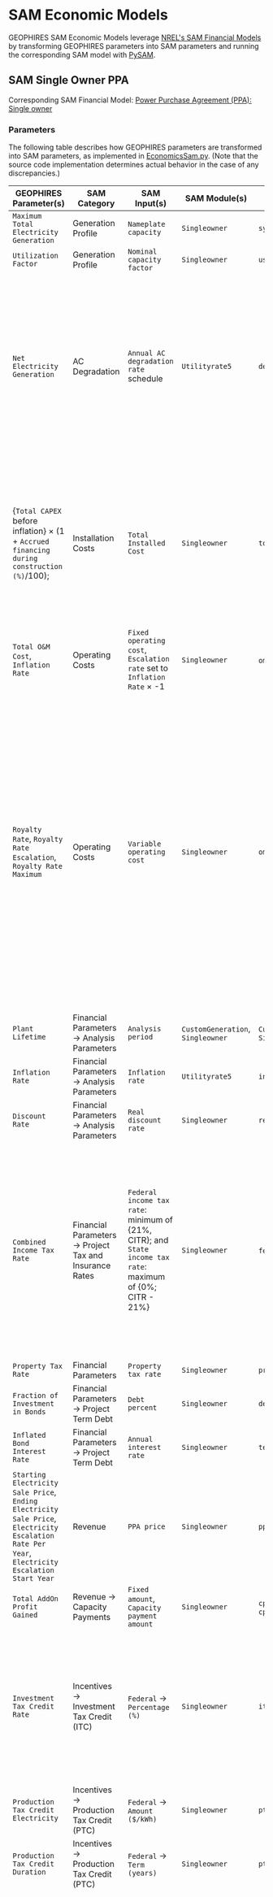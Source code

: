 # SAM Economic Models

GEOPHIRES SAM Economic Models leverage [NREL's SAM Financial Models](https://sam.nrel.gov/financial-models.html)
by transforming GEOPHIRES parameters into SAM parameters and running the corresponding SAM model
with [PySAM](https://github.com/NREL/pysam).

## SAM Single Owner PPA

Corresponding SAM Financial
Model: [Power Purchase Agreement (PPA): Single owner](https://sam.nrel.gov/financial-models/utility-scale-ppa)

### Parameters

The following table describes how GEOPHIRES parameters are transformed into SAM parameters, as implemented in
[EconomicsSam.py](https://github.com/softwareengineerprogrammer/GEOPHIRES/blob/274786e6799d32dad3f42a2a04297818b811f24c/src/geophires_x/EconomicsSam.py#L135-L195).
(Note that the source code implementation determines actual behavior in the case of any discrepancies.)

| GEOPHIRES Parameter(s)                                                                                                                          | SAM Category                                           | SAM Input(s)                                                                                                 | SAM Module(s)                     | SAM Parameter Name(s)                                        | Comment                                                                                                                                                                                                                                                                                                                             |
|-------------------------------------------------------------------------------------------------------------------------------------------------|--------------------------------------------------------|--------------------------------------------------------------------------------------------------------------|-----------------------------------|--------------------------------------------------------------|-------------------------------------------------------------------------------------------------------------------------------------------------------------------------------------------------------------------------------------------------------------------------------------------------------------------------------------|
| `Maximum Total Electricity Generation`                                                                                                          | Generation Profile                                     | `Nameplate capacity`                                                                                         | `Singleowner`                     | `system_capacity`                                            | .. N/A                                                                                                                                                                                                                                                                                                                              |
| `Utilization Factor`                                                                                                                            | Generation Profile                                     | `Nominal capacity factor`                                                                                    | `Singleowner`                     | `user_capacity_factor`                                       | .. N/A                                                                                                                                                                                                                                                                                                                              |
| `Net Electricity Generation`                                                                                                                    | AC Degradation                                         | `Annual AC degradation rate` schedule                                                                        | `Utilityrate5`                    | `degradation`                                                | Percentage difference of each year's `Net Electricity Generation` from `Maximum Total Electricity Generation` is input as SAM as the degradation rate schedule in order to match SAM's generation profile to GEOPHIRES                                                                                                              |
| {`Total CAPEX` before inflation} × (1 + `Accrued financing during construction (%)`/100);                                                       | Installation Costs                                     | `Total Installed Cost`                                                                                       | `Singleowner`                     | `total_installed_cost`                                       | `Accrued financing during construction (%)` = (1+`Inflation Rate During Construction`) × 100 if `Inflation Rate During Construction` is provided or ((1+`Inflation Rate`) ^ `Construction Years`) × 100 if not.                                                                                                                     |
| `Total O&M Cost`, `Inflation Rate`                                                                                                              | Operating Costs                                        | `Fixed operating cost`, `Escalation rate` set to `Inflation Rate` × -1                                       | `Singleowner`                     | `om_fixed`, `om_fixed_escal`                                 | .. N/A                                                                                                                                                                                                                                                                                                                              |
| `Royalty Rate`, `Royalty Rate Escalation`, `Royalty Rate Maximum`                                                                               | Operating Costs                                        | `Variable operating cost`                                                                                    | `Singleowner`                     | `om_production`                                              | The royalty is modeled as a tax-deductible variable operating expense. GEOPHIRES calculates a schedule of $/MWh values based on the PPA price and Royalty Rate for each year, with optional escalation and cap (maximum). This ensures the total annual expense in SAM accurately matches the royalty payment due on gross revenue. |
| `Plant Lifetime`                                                                                                                                | Financial Parameters → Analysis Parameters             | `Analysis period`                                                                                            | `CustomGeneration`, `Singleowner` | `CustomGeneration.analysis_period`, `Singleowner.term_tenor` | .. N/A                                                                                                                                                                                                                                                                                                                              |
| `Inflation Rate`                                                                                                                                | Financial Parameters → Analysis Parameters             | `Inflation rate`                                                                                             | `Utilityrate5`                    | `inflation_rate`                                             | .. N/A                                                                                                                                                                                                                                                                                                                              |
| `Discount Rate`                                                                                                                                 | Financial Parameters → Analysis Parameters             | `Real discount rate`                                                                                         | `Singleowner`                     | `real_discount_rate`                                         | .. N/A                                                                                                                                                                                                                                                                                                                              |
| `Combined Income Tax Rate`                                                                                                                      | Financial Parameters → Project Tax and Insurance Rates | `Federal income tax rate`\: minimum of {21%, CITR}; and `State income tax rate`: maximum of {0%; CITR - 21%} | `Singleowner`                     | `federal_tax_rate`,  `state_tax_rate`                        | GEOPHIRES does not have separate parameters for federal and state income tax so the rates are split from the combined rate based on an assumption of a maximum federal tax rate of 21% and the residual amount being the state tax rate.                                                                                            |
| `Property Tax Rate`                                                                                                                             | Financial Parameters                                   | `Property tax rate`                                                                                          | `Singleowner`                     | `property_tax_rate`                                          | .. N/A                                                                                                                                                                                                                                                                                                                              |
| `Fraction of Investment in Bonds`                                                                                                               | Financial Parameters → Project Term Debt               | `Debt percent`                                                                                               | `Singleowner`                     | `debt_percent`                                               | .. N/A                                                                                                                                                                                                                                                                                                                              |
| `Inflated Bond Interest Rate`                                                                                                                   | Financial Parameters → Project Term Debt               | `Annual interest rate`                                                                                       | `Singleowner`                     | `term_int_rate`                                              | .. N/A                                                                                                                                                                                                                                                                                                                              |
| `Starting Electricity Sale Price`, `Ending Electricity Sale Price`, `Electricity Escalation Rate Per Year`, `Electricity Escalation Start Year` | Revenue                                                | `PPA price`                                                                                                  | `Singleowner`                     | `ppa_price_input`                                            | GEOPHIRES's pricing model is used to create a PPA price schedule that is passed to SAM.                                                                                                                                                                                                                                             |
| `Total AddOn Profit Gained`                                                                                                                     | Revenue → Capacity Payments                            | `Fixed amount`, `Capacity payment amount`                                                                    | `Singleowner`                     | `cp_capacity_payment_type = 1`, `cp_capacity_payment_amount` |                                                                                                                                                                                                                                                                                                                                     |
| `Investment Tax Credit Rate`                                                                                                                    | Incentives → Investment Tax Credit (ITC)               | `Federal` → `Percentage (%)`                                                                                 | `Singleowner`                     | `itc_fed_percent`                                            | Note that unlike the BICYCLE Economic Model's `Total capital costs`, SAM Economic Model's `Total CAPEX` is the total installed cost and does not subtract ITC value (if present).                                                                                                                                                   |
| `Production Tax Credit Electricity`                                                                                                             | Incentives → Production Tax Credit (PTC)               | `Federal` → `Amount ($/kWh)`                                                                                 | `Singleowner`                     | `ptc_fed_amount`                                             | .. N/A                                                                                                                                                                                                                                                                                                                              |
| `Production Tax Credit Duration`                                                                                                                | Incentives → Production Tax Credit (PTC)               | `Federal` → `Term (years)`                                                                                   | `Singleowner`                     | `ptc_fed_term`                                               | .. N/A                                                                                                                                                                                                                                                                                                                              |
| `Production Tax Credit Inflation Adjusted`, `Inflation Rate`                                                                                    | Incentives → Production Tax Credit (PTC)               | `Federal` → `Escalation (%/yr)`                                                                              | `Singleowner`                     | `ptc_fed_escal`                                              | If `Production Tax Credit Inflation Adjusted` = True, GEOPHIRES set's SAM's PTC escalation rate to the inflation rate. SAM applies the escalation rate to years 2 and later of the project cash flow. Note that this produces escalation rates that are similar to inflation-adjusted equivalents, but not exactly equal.           |
| `Other Incentives` + `One-time Grants Etc`                                                                                                      | Incentives → Investment Based Incentive (IBI)          | `Other`  → `Amount ($)`                                                                                      | `Singleowner`                     | `ibi_oth_amount`                                             | .. N/A                                                                                                                                                                                                                                                                                                                              |

.. <RST_Comment>
.. Comment entries of ".. N/A" render as blank in the final RST, by design.
.. This entry value is required because m2r2 (https://pypi.org/project/m2r2/) seems to choke and bail on rendering
.. the entire table when blank comment entries are blank. Make sure to check this doesn't happen when making changes
.. to this file by running `tox -e docs` and opening `dist/docs/SAM-Economic-Models.html` in your browser!
..
.. TODO: Generate this programmatically (like schema generator) to prevent drift between code and documentation.
.. </RST_Comment>

### Limitations

1. Only Electricity end-use is supported
2. Only 1 construction year is supported. Note that the `Inflation Rate During Construction` parameter can be used to
   partially account for longer construction periods.
3. Add-ons with electricity and heat are not currently supported. (Add-ons CAPEX, OPEX, and profit are supported.)

## Using SAM Economic Models with Existing GEOPHIRES Inputs

In many cases, all you need to do to use SAM Economic Models for your existing GEOPHIRES inputs is to change the
`Economic Model` parameter value.
For example, if your GEOPHIRES `.txt` file contained the following:

```
# *** Financial Parameters ***
Economic Model, 2, -- Standard Levelized Cost Model
Discount Rate, .05
Plant Lifetime, 25
```

You would change it to:

```
# *** Financial Parameters ***
Economic Model, 5, -- SAM Single Owner PPA Economic Model
Discount Rate, .05
Plant Lifetime, 25
```

For inputs with the BICYCLE economic model, such as the following:

```
# *** Financial Parameters ***
Economic Model, 3, -- BICYCLE
Inflated Equity Interest Rate, .08
Plant Lifetime, 30
```

Change `Economic Model` and replace `Inflated Equity Interest Rate` with a suitable `Discount Rate` and
`Inflation Rate`:

```
# *** Financial Parameters ***
Economic Model, 5, -- SAM Single Owner PPA Economic Model
Discount Rate, .08
Inflation Rate, .03
Plant Lifetime, 30
```

## Re-creating SAM Economic Model Results in the SAM Desktop Application

First, open `src/geophires_sam_economics/Generic_400_MWe.sam`
in the SAM desktop application.

Next, run GEOPHIRES for your input, e.g.:

```
python -mgeophires_x my-geophires-input.txt
```

Then check `src/geophires_x/all_messages_conf.log` for the SAM Economics Parameter Mapping entry:

```
23-05-2025 10:09:35 : INFO : EconomicsSam : calculate_sam_economics : 151 : (Process Details : (1378, MainProcess), Thread Details : (8589068352, MainThread)): SAM Economics Parameter Mapping:
-----------------  --------------------  -------------------------------------------------------------------------------------------------------------------------------------------------------------------------------------------------------------------------------------------------------------------------------------------------------------------------------------------------------------------------------------------------------------
SAM Module         Parameter             Value
Custom Generation  analysis_period       20
Custom Generation  user_capacity_factor  90.0
Utility Rate       inflation_rate        2.0
Utility Rate       degradation           [1.2734946600673935, 0.7001040275842613, 0.5267634676194525, 0.4244824247238818, 0.3529717582311231, 0.29852256883429373, 0.2548483024454293, 0.21855974702202877, 0.18762922644042462, 0.1607514026827296, 0.13703877682895466, 0.11586181507372084, 0.09675857340703789, 0.07938054662917803, 0.06345865490418974, 0.0487810281945756, 0.03517801101748528, 0.02251175220012943, 0.010668799824934945, 0.0]
Single Owner       analysis_period       20
Single Owner       total_installed_cost  264606243.76608825
Single Owner       om_fixed              [7193902.821741002]
Single Owner       om_fixed_escal        -2.0
Single Owner       system_capacity       59020.69007804236
Single Owner       federal_tax_rate      [21.0]
Single Owner       state_tax_rate        [7.0]
Single Owner       itc_fed_percent       [30.0]
Single Owner       property_tax_rate     0.0
Single Owner       ppa_price_input       [0.08, 0.08, 0.08322, 0.08644, 0.08966, 0.09288, 0.0961, 0.09932, 0.10254, 0.10576, 0.10898000000000001, 0.1122, 0.11542, 0.11864, 0.12186, 0.12508, 0.1283, 0.13152, 0.13474, 0.13796]
Single Owner       debt_percent          40.0
Single Owner       real_discount_rate    8.0
Single Owner       term_tenor            20
Single Owner       term_int_rate         5.0
Single Owner       ibi_oth_amount        0.0
-----------------  --------------------  -------------------------------------------------------------------------------------------------------------------------------------------------------------------------------------------------------------------------------------------------------------------------------------------------------------------------------------------------------------------------------------------------------------
```

You can then manually enter the parameters from the logged mapping into the SAM desktop app.

![](_images/sam-desktop-app-manually-enter-system-capacity-from-geophires-log.png)

## Add-Ons

SAM Economic Models incorporate add-ons directly, unlike other GEOPHIRES economic models, which calculate separate
extended economics.
Total Add-on CAPEX is added to Total CAPEX.
Total Add-on OPEX is added to Total operating and maintenance costs.
Total AddOn Profit Gained per year is treated as fixed amount Capacity payment revenue.

Add-ons CAPEX, OPEX, and profit are supported.
Add-ons with electricity and heat are not currently supported, but may be supported in the future.

## Royalties

SAM Economic Models can model a royalty agreement where a percentage of the project's gross revenue is paid to a third
party (the "royalty holder"). This feature is enabled by providing the `Royalty Rate` parameter.

The royalty payment is modeled as a tax-deductible variable operating expense from the perspective of the project
developer (Single Owner).
This reduces the developer's taxable income and ensures their final after-tax metrics (NPV, IRR, etc.) are calculated
accurately.

This is implemented by having GEOPHIRES create a year-by-year schedule for SAM's Variable operating cost (
`om_production`) input.
The value for each year is calculated based on that year's PPA price and the user-provided `Royalty Rate`, ensuring the
expense in SAM matches the royalty due on gross revenue.

Input Parameters:

1. `Royalty Rate`: The percentage of the project's gross annual revenue paid to the royalty holder. It can be optionally
   escalated by providing `Royalty Rate Escalation` and capped with `Royalty Rate Maximum`.
1. `Royalty Holder Discount Rate` (optional): The discount rate used to calculate the Net Present Value (NPV) of the
   royalty holder's income stream. This is separate from the project's main discount rate to reflect the different risk
   profiles of the two parties.

Output Parameters:

1. `Average Annual Royalty Cost`: The developer's average annual royalty expense over the project's lifetime after
   construction is complete (Year 1). The same value is also output as `Royalty Holder Average Annual Revenue`. The
   individual royalties for each year are included in the cash flow line item `O&M production-based expense ($)`.
1. `Royalty Holder Total Revenue`: The total undiscounted royalty income over the project's lifetime.
1. `Royalty Holder NPV`: The Net Present Value of the royalty holder's income stream, calculated using the
   `Royalty Holder Discount Rate`.

## Examples

### SAM Single Owner PPA: 50 MWe

[Web interface link](https://gtp.scientificwebservices.com/geophires/?geophires-example-id=example_SAM-single-owner-PPA)

### Case Study: 500 MWe EGS Project Modeled on Fervo Cape Station

[Web interface link](https://gtp.scientificwebservices.com/geophires/?geophires-example-id=Fervo_Project_Cape-4)

See [Case Study: 500 MWe EGS Project Modeled on Fervo Cape Station](Fervo_Project_Cape-4.html).
